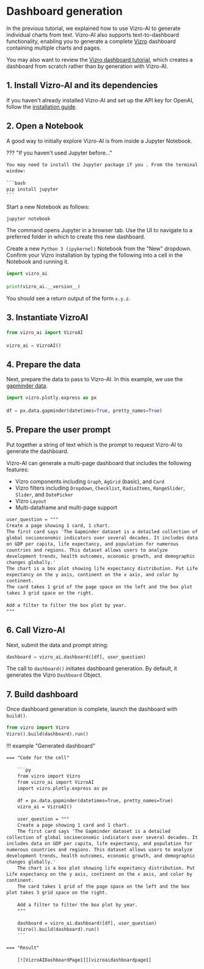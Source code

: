 # Dashboard generation

In the previous tutorial, we explained how to use Vizro-AI to generate individual charts from text. Vizro-AI also supports text-to-dashboard functionality, enabling you to generate a complete [Vizro](https://vizro.readthedocs.io/en/stable/) dashboard containing multiple charts and pages.

You may also want to review the [Vizro dashboard tutorial](https://vizro.readthedocs.io/en/stable/pages/tutorials/first-dashboard/), which creates a dashboard from scratch rather than by generation with Vizro-AI.

## 1. Install Vizro-AI and its dependencies

If you haven't already installed Vizro-AI and set up the API key for OpenAI, follow the [installation guide](../user-guides/install.md).

## 2. Open a Notebook

A good way to initially explore Vizro-AI is from inside a Jupyter Notebook.

??? "If you haven't used Jupyter before..."

    You may need to install the Jupyter package if you . From the terminal window:

    ```bash
    pip install jupyter
    ```

Start a new Notebook as follows:

```bash
jupyter notebook
```

The command opens Jupyter in a browser tab. Use the UI to navigate to a preferred folder in which to create this new dashboard.

Create a new `Python 3 (ipykernel)` Notebook from the "New" dropdown. Confirm your Vizro installation by typing the following into a cell in the Notebook and running it.

```py
import vizro_ai

print(vizro_ai.__version__)
```

You should see a return output of the form `x.y.z`.

## 3. Instantiate VizroAI

```py
from vizro_ai import VizroAI

vizro_ai = VizroAI()
```

## 4. Prepare the data

Next, prepare the data to pass to Vizro-AI. In this example, we use the [gapminder data](https://plotly.com/python-api-reference/generated/plotly.express.data.html#plotly.express.data.gapminder).

```py
import vizro.plotly.express as px

df = px.data.gapminder(datetimes=True, pretty_names=True)
```

## 5. Prepare the user prompt

Put together a string of text which is the prompt to request Vizro-AI to generate the dashboard.

Vizro-AI can generate a multi-page dashboard that includes the following features:

- Vizro components including `Graph`, `AgGrid` (basic), and `Card`
- Vizro filters including `Dropdown`, `Checklist`, `RadioItems`, `RangeSlider`, `Slider`, and `DatePicker`
- Vizro `Layout`
- Multi-dataframe and multi-page support

```text
user_question = """
Create a page showing 1 card, 1 chart.
The first card says 'The Gapminder dataset is a detailed collection of global socioeconomic indicators over several decades. It includes data on GDP per capita, life expectancy, and population for numerous countries and regions. This dataset allows users to analyze development trends, health outcomes, economic growth, and demographic changes globally.'
The chart is a box plot showing life expectancy distribution. Put Life expectancy on the y axis, continent on the x axis, and color by continent.
The card takes 1 grid of the page space on the left and the box plot takes 3 grid space on the right.

Add a filter to filter the box plot by year.
"""
```

## 6. Call Vizro-AI

Next, submit the data and prompt string:

```py
dashboard = vizro_ai.dashboard([df], user_question)
```

The call to `dashboard()` initiates dashboard generation. By default, it generates the Vizro `Dashboard` Object.

## 7. Build dashboard

Once dashboard generation is complete, launch the dashboard with `build()`.

```py
from vizro import Vizro
Vizro().build(dashboard).run()
```

!!! example "Generated dashboard"

    === "Code for the cell"

        ```py
        from vizro import Vizro
        from vizro_ai import VizroAI
        import vizro.plotly.express as px

        df = px.data.gapminder(datetimes=True, pretty_names=True)
        vizro_ai = VizroAI()

        user_question = """
        Create a page showing 1 card and 1 chart.
        The first card says 'The Gapminder dataset is a detailed collection of global socioeconomic indicators over several decades. It includes data on GDP per capita, life expectancy, and population for numerous countries and regions. This dataset allows users to analyze development trends, health outcomes, economic growth, and demographic changes globally.'
        The chart is a box plot showing life expectancy distribution. Put Life expectancy on the y axis, continent on the x axis, and color by continent.
        The card takes 1 grid of the page space on the left and the box plot takes 3 grid space on the right.

        Add a filter to filter the box plot by year.
        """

        dashboard = vizro_ai.dashboard([df], user_question)
        Vizro().build(dashboard).run()
        ```

    === "Result"

        [![VizroAIDashboardPage1]][vizroaidashboardpage1]

[vizroaidashboardpage1]: ../../assets/tutorials/dashboard/dashboard0_page1.png
